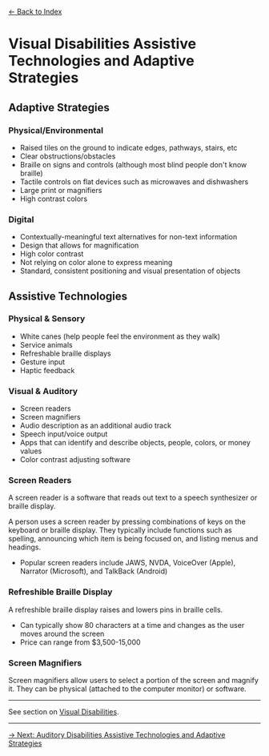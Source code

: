[&larr; Back to Index](../index.md)

# Visual Disabilities Assistive Technologies and Adaptive Strategies

## Adaptive Strategies

### Physical/Environmental
* Raised tiles on the ground to indicate edges, pathways, stairs, etc
* Clear obstructions/obstacles
* Braille on signs and controls (although most blind people don't know braille)
* Tactile controls on flat devices such as microwaves and dishwashers
* Large print or magnifiers
* High contrast colors

### Digital
* Contextually-meaningful text alternatives for non-text information
* Design that allows for magnification
* High color contrast
* Not relying on color alone to express meaning
* Standard, consistent positioning and visual presentation of objects

## Assistive Technologies

### Physical & Sensory
* White canes (help people feel the environment as they walk)
* Service animals
* Refreshable braille displays
* Gesture input
* Haptic feedback

### Visual & Auditory
* Screen readers
* Screen magnifiers
* Audio description as an additional audio track
* Speech input/voice output
* Apps that can identify and describe objects, people, colors, or money values
* Color contrast adjusting software

### Screen Readers
A screen reader is a software that reads out text to a speech synthesizer or braille display. 

A person uses a screen reader by pressing combinations of keys on the keyboard or braille display. They typically include functions such as spelling, announcing which item is being focused on, and listing menus and headings.

* Popular screen readers include JAWS, NVDA, VoiceOver (Apple), Narrator (Microsoft), and TalkBack (Android) 

### Refreshible Braille Display
A refreshible braille display raises and lowers pins in braille cells.

* Can typically show 80 characters at a time and changes as the user moves around the screen
* Price can range from $3,500-15,000

### Screen Magnifiers
Screen magnifiers allow users to select a portion of the screen and magnify it. They can be physical (attached to the computer monitor) or software.

---

See section on [Visual Disabilities](/1-disabilities-challenges-and-assistive-technologies/b-disabilities/visual-disabilities.md).

--- 

[&rarr; Next: Auditory Disabilities Assistive Technologies and Adaptive Strategies](auditory-disabilities.md)